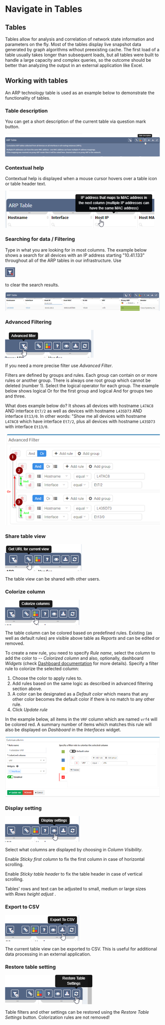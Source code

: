 # Navigate in Tables

## Tables

Tables allow for analysis and correlation of network state information
and parameters on the fly. Most of the tables display live snapshot data
generated by graph algorithms without preexisting cache. The first load
of a table usually takes longer than subsequent loads, but all tables
were built to handle a large capacity and complex queries, so the
outcome should be better than analyzing the output in an external
application like Excel.

## Working with tables

An ARP technology table is used as an example below to demonstrate the
functionality of tables.

### Table description

You can get a short description of the current table via question mark button.

![Table description](table_description.png)

### Contextual help

Contextual help is displayed when a mouse cursor hovers over a table
icon or table header text.

![Table on hover](table_onhover.png)

### Searching for data / Filtering

Type in what you are looking for in most columns. The example below shows a
search for all devices with an IP address starting "10.41.133" throughout all
of the ARP tables in our infrastructure. Use

![clear filter](../../releases/known_issues/IP_Fabric/filter_clear_btn.png)

to clear the search results.

![Table filter](table_filter.png)

### Advanced Filtering

![Table advanced filter](table_advanced_filter.png)

If you need a more precise filter use *Advanced Filter*.

Filters are defined by groups and rules. Each group can contain on or
more rules or another group. There is always one root group which cannot
be deleted (number 1). Select the logical operator for each group. The
example below shows logical Or for the first group and logical And for
groups two and three.

What does example below do? It shows all devices with hostname `L47AC8`
AND interface `Et7/2` as well as devices with hostname `L43SD73` AND
interface `Et13/0`. In other words: "Show me all devices with hostname `L47AC8` which have
interface `Et7/2`, plus all devices with hostname `L43SD73` with interface
`Et13/0`.

![Filtering rules](table_filter_rules.png)

### Share table view

![Sharing table](table_share.png)

The table view can be shared with other users.

### Colorize column

![Colorize column](table_colorize.png)

The table column can be colored based on predefined rules. Existing (as
well as default rules) are visible above table as *Reports* and can
be edited or removed.

To create a new rule, you need to specify _Rule name_, select the column to add
the color to -- _Colorized column_ and also, optionally, dashboard _Widgets_
(check [Dashboard documentation](../../IP_Fabric_GUI/dashboard.md) for more
details). Specify a filter rule to colorize the selected column:

1. Choose the color to apply rules to.
2. Add rules based on the same logic as described in advanced filtering section
   above.
3. A color can be designated as a _Default color_ which means that
   any other color becomes the default color if there is no match
   to any other rule.
4. Click _Update rule_

In the example below, all items in the `VRF` column which are named
`vrf4` will be colored red. A summary number of items which matches
this rule will also be displayed on _Dashboard_ in
the *Interfaces* widget.

![Colorization rules](table_colorize_rules.png)

### Display setting

![Display settings](table_display_settings.png)

Select what columns are displayed by choosing in _Column
Visibility_.

Enable _Sticky first column_ to fix the first column in case of
horizontal scrolling.

Enable *Sticky table header* to fix the table header in case of
vertical scrolling.

Tables' rows and text can be adjusted to small, medium or large sizes
with *Rows height adjust* .

### Export to CSV

![CSV Export](table_csv.png)

The current table view can be exported to CSV. This is useful for
additional data processing in an external application.

### Restore table setting

![Restore settings](table_restore.png)

Table filters and other settings can be restored using the *Restore
Table Settings* button. Colorization rules are not removed!

